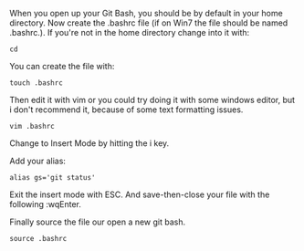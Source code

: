 When you open up your Git Bash, you should be by default in your home directory. Now create the .bashrc file (if on Win7 the file should be named .bashrc.). If you're not in the home directory change into it with:

    cd
You can create the file with:

    touch .bashrc
Then edit it with vim or you could try doing it with some windows editor, but i don't recommend it, because of some text formatting issues.

    vim .bashrc
Change to Insert Mode by hitting the i key.

Add your alias:

    alias gs='git status'
Exit the insert mode with ESC. And save-then-close your file with the following :wqEnter.

Finally source the file our open a new git bash.

    source .bashrc
